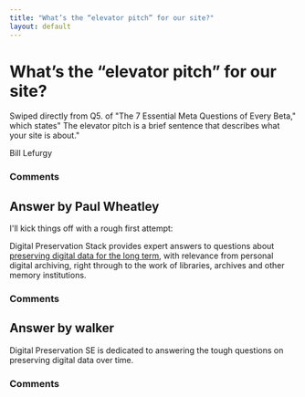 ```yaml
---
title: "What’s the “elevator pitch” for our site?"
layout: default
---
```

What’s the “elevator pitch” for our site?
=====================
Swiped directly from Q5. of "The 7 Essential Meta Questions of Every
Beta," which states" The elevator pitch is a brief sentence that
describes what your site is about."

Bill Lefurgy

### Comments ###


Answer by Paul Wheatley
----------------
I'll kick things off with a rough first attempt:

Digital Preservation Stack provides expert answers to questions about
[preserving digital data for the long
term](http://en.wikipedia.org/wiki/Digital_preservation), with relevance
from personal digital archiving, right through to the work of libraries,
archives and other memory institutions.

### Comments ###

Answer by walker
----------------
Digital Preservation SE is dedicated to answering the tough questions on
preserving digital data over time.

### Comments ###

